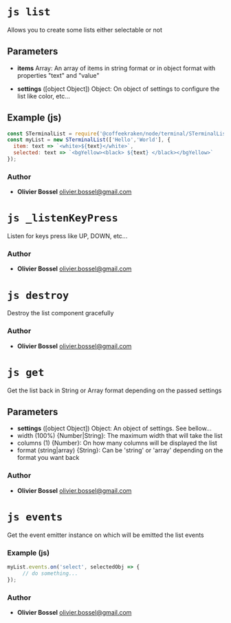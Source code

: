


<!-- @namespace    sugar.node.terminal -->

# ```js list ```


Allows you to create some lists either selectable or not

## Parameters

- **items**  Array: An array of items in string format or in object format with properties "text" and "value"

- **settings** ([object Object]) Object: On object of settings to configure the list like color, etc...



## Example (js)

```js
const STerminalList = require('@coffeekraken/node/terminal/STerminalList');
const myList = new STerminalList(['Hello','World'], {
  item: text => `<white>${text}</white>`,
  selected: text => `<bgYellow><black> ${text} </black></bgYellow>`
});
```


### Author
- **Olivier Bossel** <a href="mailto:olivier.bossel@gmail.com">olivier.bossel@gmail.com</a> 





# ```js _listenKeyPress ```


Listen for keys press like UP, DOWN, etc...




### Author
- **Olivier Bossel** <a href="mailto:olivier.bossel@gmail.com">olivier.bossel@gmail.com</a> 





# ```js destroy ```


Destroy the list component gracefully




### Author
- **Olivier Bossel** <a href="mailto:olivier.bossel@gmail.com">olivier.bossel@gmail.com</a> 





# ```js get ```


Get the list back in String or Array format depending on the passed settings

## Parameters

- **settings** ([object Object]) Object: An object of settings. See bellow...
- width (100%) {Number|String}: The maximum width that will take the list
- columns (1) {Number}: On how many columns will be displayed the list
- format (string|array) {String}: Can be 'string' or 'array' depending on the format you want back




### Author
- **Olivier Bossel** <a href="mailto:olivier.bossel@gmail.com">olivier.bossel@gmail.com</a> 





# ```js events ```


Get the event emitter instance on which will be emitted the list events


### Example (js)

```js
myList.events.on('select', selectedObj => {
     // do something...
});
```


### Author
- **Olivier Bossel** <a href="mailto:olivier.bossel@gmail.com">olivier.bossel@gmail.com</a> 

